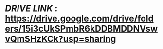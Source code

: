 # ***DRIVE LINK*** : https://drive.google.com/drive/folders/15i3cUkSPmbR6kDDBMDDNVswvQmSHzKCk?usp=sharing